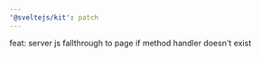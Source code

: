 ```yaml
---
'@sveltejs/kit': patch
---
```


feat: server js fallthrough to page if method handler doesn't exist
